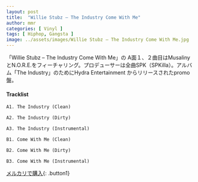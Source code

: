 ```yaml
---
layout: post
title:  "Willie Stubz – The Industry Come With Me"
author: mmr
categories: [ Vinyl ]
tags: [ Hiphop, Gangsta ]
image: ../assets/images/Willie Stubz – The Industry Come With Me.jpg
---
```


「Willie Stubz – The Industry Come With Me」の
A面１、２曲目はMusalinyとN.O.R.E.をフィーチャリング。プロデューサーは全曲SPK（SPKilla）。アルバム「The Industry」のためにHydra Entertainment からリリースされたpromo盤。

#### Tracklist
```md
A1. The Industry (Clean)

A2. The Industry (Dirty)

A3. The Industry (Instrumental)

B1. Come With Me (Clean)

B2. Come With Me (Dirty)

B3. Come With Me (Instrumental)
```

[メルカリで購入](https://jp.mercari.com/item/m69076614496?afid=6142608987){: .button1}

